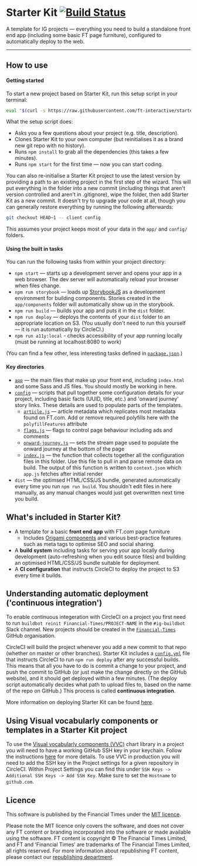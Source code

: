 # Starter Kit [![Build Status][circle-image]][circle-url]

A template for IG projects — everything you need to build a standalone front end app (including some basic FT page furniture), configured to automatically deploy to the web.

---

## How to use

#### Getting started

To start a new project based on Starter Kit, run this setup script in your terminal:

```sh
eval "$(curl -s https://raw.githubusercontent.com/ft-interactive/starter-kit/master/install)"
```

What the setup script does:

- Asks you a few questions about your project (e.g. title, description).
- Clones Starter Kit to your own computer (but reinitialises it as a brand new git repo with no history).
- Runs `npm install` to grab all the dependencies (this takes a few minutes).
- Runs `npm start` for the first time — now you can start coding.

You can also re-initialise a Starter Kit project to use the latest version by providing a path
to an existing project in the first step of the wizard. This will put everything in the folder into
a new commit (_including_ things that aren't version controlled and aren't in .gitignore), wipe the
folder, then add Starter Kit as a new commit. It doesn't try to upgrade your code at all, though
you can generally restore everything by running the following afterwards:

```bash
git checkout HEAD~1 -- client config
```

This assumes your project keeps most of your data in the `app/` and `config/` folders.

#### Using the built in tasks

You can run the following tasks from within your project directory:

- `npm start` — starts up a development server and opens your app in a web browser. The dev server will automatically reload your browser when files change.
- `npm run storybook` — loads up [StorybookJS](https://storybook.js.org/) as a development environment for building components. Stories created in the `app/components` folder will automatically show up in the storybook.
- `npm run build` — builds your app and puts it in the `dist` folder.
- `npm run deploy` — deploys the contents of your `dist` folder to an appropriate location on S3. (You usually don't need to run this yourself — it is run automatically by CircleCI.)
- `npm run a11y:local` - checks accessibility of your app running locally (must be running at localhost:8080 to work)

(You can find a few other, less interesting tasks defined in [`package.json`](package.json).)

#### Key directories

- [`app`](app) — the main files that make up your front end, including `index.html` and some Sass and JS files. You should mostly be working in here.
- [`config`](config) — scripts that pull together some configuration details for your project, including basic facts (UUID, title, etc.) and 'onward journey' story links. These details are used to populate parts of the templates.
  - [`article.js`](config/article.js) — article metadata which replicates most metadata found on FT.com. Add or remove required polyfills here with the `polyfillFeatures` attribute
  - [`flags.js`](config/flags.js) — flags to control page behaviour including ads and comments
  - [`onward-journey.js`](config/index.js) — sets the stream page used to populate the onward journey at the bottom of the page
  - [`index.js`](config/index.js) — the function that collects together all the configuration files in this folder. Use this file to pull in and parse remote data on build. The output of this function is written to `context.json` which `app.js` fetches after initial render
- `dist` — the optimsed HTML/CSS/JS bundle, generated automatically every time you run `npm run build`. You shouldn't edit files in here manually, as any manual changes would just get overwritten next time you build.

## What's included in Starter Kit?

- A template for a basic **front end app** with FT.com page furniture
  - Includes [Origami components](https://registry.origami.ft.com/components) and various best-practice features such as meta tags to optimise SEO and social sharing.
- A **build system** including tasks for serving your app locally during development (auto-refreshing when you edit source files) and building an optimised HTML/CSS/JS bundle suitable for deployment.
- A **CI configuration** that instructs CircleCI to deploy the project to S3 every time it builds.

## Understanding automatic deployment ('continuous integration')

To enable continuous integeration with CircleCI on a project you first need to run `buildbot reinit Financial-Times/PROJECT-NAME` in the `#ig-buildbot` Slack channel. New projects should be created in the [`Financial-Times`](https://github.com/Financial-Times/) GitHub organisation.

CircleCI will build the project whenever you add a new commit to that repo (whether on master or other branches). Starter Kit includes a [`config.yml`](.circleci/config.yml) file that instructs CircleCI to run `npm run deploy` after any successful builds. This means that all you have to do is commit a change to your project, and push the commit to GitHub (or just make the change directly on the GitHub website), and it should get deployed within a few minutes. (The deploy script automatically decides what path to upload files to, based on the name of the repo on GitHub.) This process is called **continuous integration**.

More information on deploying Starter Kit can be found [here](https://github.com/Financial-Times/visual-data-playbook/blob/main/publishing-workflow/ig-page-workflow.md#deploying).

## Using Visual vocabularly components or templates in a Starter Kit project

To use the [Visual vocabularly components (VVC)](https://github.com/Financial-Times/visual-vocabulary-components) chart library in a project you will need to have a working GitHub SSH key in your keychain. Follow the instructions [here](https://github.com/Financial-Times/visual-vocabulary-components#integrating-vvc-into-a-project) for more details. To use VVC in production you will need to add the SSH key in the Project settings for a given repository in CircleCI. Within Project Settings you can find this under `SSH Keys -> Additional SSH Keys -> Add SSH Key`. Make sure to set the `Hostname` to `github.com`.

## Licence

This software is published by the Financial Times under the [MIT licence](https://opensource.org/licenses/MIT).

Please note the MIT licence only covers the software, and does not cover any FT content or branding incorporated into the software or made available using the software. FT content is copyright © The Financial Times Limited, and FT and ‘Financial Times’ are trademarks of The Financial Times Limited, all rights reserved. For more information about republishing FT content, please contact our [republishing department](https://ft.com/republishing).

<!-- badge URLs -->

[circle-url]: https://circleci.com/gh/ft-interactive/starter-kit
[circle-image]: https://circleci.com/gh/ft-interactive/starter-kit/tree/master.svg?style=shield
[dependencyci-url]: https://dependencyci.com/github/ft-interactive/starter-kit
[dependencyci-image]: https://dependencyci.com/github/ft-interactive/starter-kit/badge
